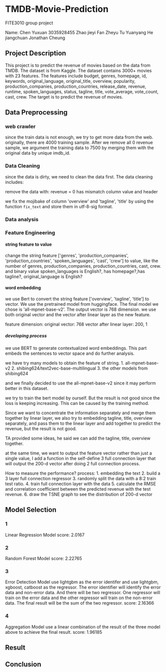 # TMDB-Movie-Prediction

FITE3010 group project

Name:
Chen Yuxuan 3035928455
Zhao jieyi
Fan Zheyu
Tu Yuanyang
He jiangchuan
Jonathan Cheung

## Project Description

This project is to predict the revenue of movies based on the data from TMDB. The dataset is from Kaggle. The dataset contains 3000+ movies with 23 features. The features include budget, genres, homepage, id, keywords, original_language, original_title, overview, popularity, production_companies, production_countries, release_date, revenue, runtime, spoken_languages, status, tagline, title, vote_average, vote_count, cast, crew. The target is to predict the revenue of movies.

## Data Preprocessing

### web crawler

since the train data is not enough, we try to get more data from the web. originally, there are 4000 training sample. After we remove all 0 revenue sample, we argument the training data to 7500 by merging them with the original data by unique imdb_id.

### Data Cleaning

since the data is dirty, we need to clean the data first. The data cleaning includes:

remove the data with:
revenue = 0
has mismatch column value and header

we fix the mojibake of column 'overview' and 'tagline', 'title' by using the function `fix_text` and store them in utf-8-sig format.

### Data analysis

### Feature Engineering

#### string feature to value

change the string feature ['genres', 'production_companies', 'production_countries', 'spoken_languages', 'cast', 'crew'] to value, like the number of genres, production_companies, production_countries, cast, crew.
and binary value
spoken_languages is English?, has homepage?,has tagline?, original_language is English?

#### word embedding

we use Bert to convert the string feature ['overview', 'tagline', 'title'] to vector. We use the pretrained model from huggingface. The final model we chose is 'all-mpnet-base-v2'. The output vector is 768 dimension.
we use both original vector and the vector after linear layer as the new feature.

feature dimension:
original vector: 768
vector after linear layer: 200, 1

##### developing process

we use BERT to generate contextualized word embeddings. This part embeds the sentences to vector space and do further analysis.

we have try many models to obtain the feature of string.
    1. all-mpnet-base-v2
    2. shibing624/text2vec-base-multilingual
    3. the other models from shibing624

and we finally decided to use the all-mpnet-base-v2 since it may perform better in this dataset.

we try to train the bert model by ourself. But the result is not good since the loss is keeping increasing. This can be caused by the training method.

Since we want to concentrate the information separately and merge them together by linear layer, we also try to embedding tagline, title, overview separately, and pass them to the linear layer and add together to predict the revenue, but the result is not good.

TA provided some ideas, he said we can add the tagline, title, overview together.

at the same time, we want to output the feature vector rather than just a single value, I add a function in the self-define 3 full connection layer that will output the 200-d vector after doing 2 full connection process.

How to measure the performance?
process:
    1. embedding the text
    2. build a 3 layer full connection regressor
    3. randomly split the data with a 8:2 train test ratio.
    4. train full connection layer with the data
    5. calculate the RMSE and correlation coefficient between the predicted revenue with the test revenue.
    6. draw the TSNE graph to see the distribution of 200-d vector

## Model Selection

### 1
Linear Regression Model
score: 2.0167

### 2
Random Forest Model
score: 2.22765

### 3
Error Detection Model
use lightgbm as the error identifer and use lightgbm, xgboost, catboost as the regressor. The error identifier will identify the error data and non-error data. And there will be two regressor. One regressor will train on the error data and the other regressor will train on the non-error data. The final result will be the sum of the two regressor.
score: 2.16366


### 4
Aggregation Model
use a linear combination of the result of the three model above to achieve the final result.
score: 1.96185

## Result

## Conclusion